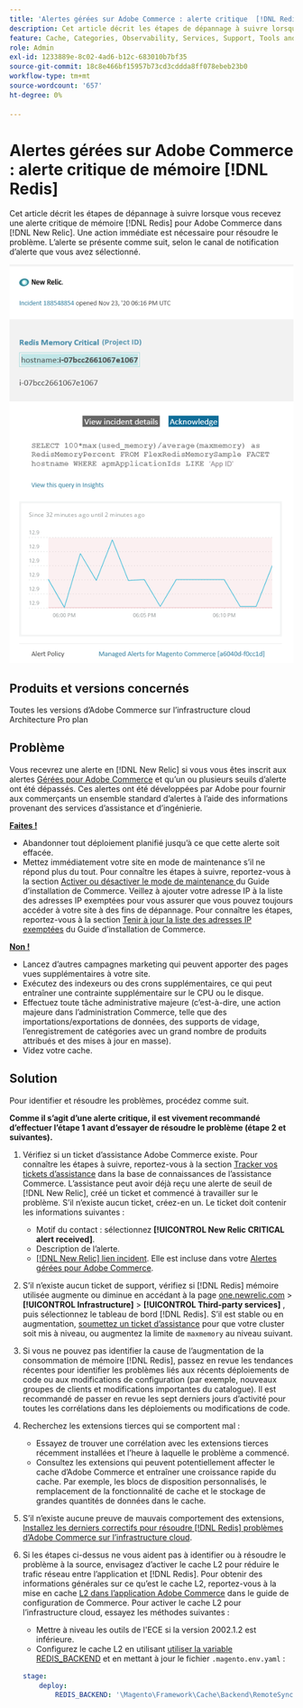 ```yaml
---
title: 'Alertes gérées sur Adobe Commerce : alerte critique  [!DNL Redis]  mémoire'
description: Cet article décrit les étapes de dépannage à suivre lorsque vous recevez une alerte critique  [!DNL Redis]  mémoire pour Adobe Commerce dans  [!DNL New Relic]. Une action immédiate est nécessaire pour résoudre le problème.
feature: Cache, Categories, Observability, Services, Support, Tools and External Services, Variables
role: Admin
exl-id: 1233889e-8c02-4ad6-b12c-683010b7bf35
source-git-commit: 18c8e466bf15957b73cd3cddda8ff078ebeb23b0
workflow-type: tm+mt
source-wordcount: '657'
ht-degree: 0%

---
```


# Alertes gérées sur Adobe Commerce : alerte critique de mémoire [!DNL Redis]

Cet article décrit les étapes de dépannage à suivre lorsque vous recevez une alerte critique de mémoire [!DNL Redis] pour Adobe Commerce dans [!DNL New Relic]. Une action immédiate est nécessaire pour résoudre le problème. L’alerte se présente comme suit, selon le canal de notification d’alerte que vous avez sélectionné.

![new_relic_redis_memory_critical.png](../../assets/managed-alerts/new_relic_redis_memory_critical.png)

## Produits et versions concernés

Toutes les versions d’Adobe Commerce sur l’infrastructure cloud Architecture Pro plan

## Problème

Vous recevrez une alerte en [!DNL New Relic] si vous vous êtes inscrit aux alertes [Gérées pour Adobe Commerce](managed-alerts-for-magento-commerce.md) et qu’un ou plusieurs seuils d’alerte ont été dépassés. Ces alertes ont été développées par Adobe pour fournir aux commerçants un ensemble standard d’alertes à l’aide des informations provenant des services d’assistance et d’ingénierie.

**<u>Faites !</u>**

* Abandonner tout déploiement planifié jusqu’à ce que cette alerte soit effacée.
* Mettez immédiatement votre site en mode de maintenance s’il ne répond plus du tout. Pour connaître les étapes à suivre, reportez-vous à la section [ Activer ou désactiver le mode de maintenance ](https://experienceleague.adobe.com/en/docs/commerce-operations/installation-guide/tutorials/maintenance-mode) du Guide d’installation de Commerce. Veillez à ajouter votre adresse IP à la liste des adresses IP exemptées pour vous assurer que vous pouvez toujours accéder à votre site à des fins de dépannage. Pour connaître les étapes, reportez-vous à la section [Tenir à jour la liste des adresses IP exemptées](https://experienceleague.adobe.com/en/docs/commerce-operations/installation-guide/tutorials/maintenance-mode#maintain-the-list-of-exempt-ip-addresses) du Guide d’installation de Commerce.

**<u>Non !</u>**

* Lancez d’autres campagnes marketing qui peuvent apporter des pages vues supplémentaires à votre site.
* Exécutez des indexeurs ou des crons supplémentaires, ce qui peut entraîner une contrainte supplémentaire sur le CPU ou le disque.
* Effectuez toute tâche administrative majeure (c’est-à-dire, une action majeure dans l’administration Commerce, telle que des importations/exportations de données, des supports de vidage, l’enregistrement de catégories avec un grand nombre de produits attribués et des mises à jour en masse).
* Videz votre cache.

## Solution

Pour identifier et résoudre les problèmes, procédez comme suit.

**Comme il s’agit d’une alerte critique, il est vivement recommandé d’effectuer l’étape 1 avant d’essayer de résoudre le problème (étape 2 et suivantes).**

1. Vérifiez si un ticket d’assistance Adobe Commerce existe. Pour connaître les étapes à suivre, reportez-vous à la section [Tracker vos tickets d’assistance](https://experienceleague.adobe.com/en/docs/commerce-knowledge-base/kb/help-center-guide/magento-help-center-user-guide#track-support-case) dans la base de connaissances de l’assistance Commerce. L’assistance peut avoir déjà reçu une alerte de seuil de [!DNL New Relic], créé un ticket et commencé à travailler sur le problème. S’il n’existe aucun ticket, créez-en un. Le ticket doit contenir les informations suivantes :

   * Motif du contact : sélectionnez **[!UICONTROL New Relic CRITICAL alert received]**.
   * Description de l’alerte.
   * [[!DNL New Relic] lien incident](https://docs.newrelic.com/docs/alerts-applied-intelligence/new-relic-alerts/alert-incidents/view-violation-event-details-incidents/). Elle est incluse dans votre [Alertes gérées pour Adobe Commerce](managed-alerts-for-magento-commerce.md).

1. S’il n’existe aucun ticket de support, vérifiez si [!DNL Redis] mémoire utilisée augmente ou diminue en accédant à la page [one.newrelic.com](https://login.newrelic.com) > **[!UICONTROL Infrastructure]** > **[!UICONTROL Third-party services]** , puis sélectionnez le tableau de bord [!DNL Redis]. S’il est stable ou en augmentation, [soumettez un ticket d’assistance](https://experienceleague.adobe.com/en/docs/commerce-knowledge-base/kb/help-center-guide/magento-help-center-user-guide#support-case) pour que votre cluster soit mis à niveau, ou augmentez la limite de `maxmemory` au niveau suivant.
1. Si vous ne pouvez pas identifier la cause de l’augmentation de la consommation de mémoire [!DNL Redis], passez en revue les tendances récentes pour identifier les problèmes liés aux récents déploiements de code ou aux modifications de configuration (par exemple, nouveaux groupes de clients et modifications importantes du catalogue). Il est recommandé de passer en revue les sept derniers jours d’activité pour toutes les corrélations dans les déploiements ou modifications de code.
1. Recherchez les extensions tierces qui se comportent mal :

   * Essayez de trouver une corrélation avec les extensions tierces récemment installées et l’heure à laquelle le problème a commencé.
   * Consultez les extensions qui peuvent potentiellement affecter le cache d’Adobe Commerce et entraîner une croissance rapide du cache. Par exemple, les blocs de disposition personnalisés, le remplacement de la fonctionnalité de cache et le stockage de grandes quantités de données dans le cache.

1. S’il n’existe aucune preuve de mauvais comportement des extensions, [Installez les derniers correctifs pour résoudre  [!DNL Redis]  problèmes d’Adobe Commerce sur l’infrastructure cloud](https://experienceleague.adobe.com/en/docs/commerce-knowledge-base/kb/troubleshooting/miscellaneous/install-latest-patches-to-fix-magento-redis-issues).
1. Si les étapes ci-dessus ne vous aident pas à identifier ou à résoudre le problème à la source, envisagez d’activer le cache L2 pour réduire le trafic réseau entre l’application et [!DNL Redis]. Pour obtenir des informations générales sur ce qu’est le cache L2, reportez-vous à la mise en cache [L2 dans l’application Adobe Commerce](https://experienceleague.adobe.com/en/docs/commerce-operations/configuration-guide/cache/level-two-cache) dans le guide de configuration de Commerce. Pour activer le cache L2 pour l’infrastructure cloud, essayez les méthodes suivantes :

   * Mettre à niveau les outils de l&#39;ECE si la version 2002.1.2 est inférieure.
   * Configurez le cache L2 en utilisant [utiliser la variable REDIS\_BACKEND](https://experienceleague.adobe.com/en/docs/commerce-on-cloud/user-guide/configure/env/stage/variables-deploy#redis_backend) et en mettant à jour le fichier `.magento.env.yaml` :

   ```yaml
   stage:
       deploy:
           REDIS_BACKEND: '\Magento\Framework\Cache\Backend\RemoteSynchronizedCache'
   ```
